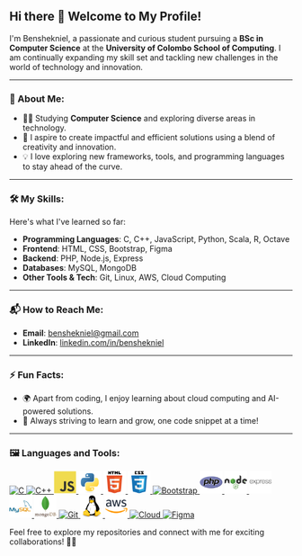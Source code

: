 ## Hi there 👋 Welcome to My Profile!

I'm Benshekniel, a passionate and curious student pursuing a **BSc in Computer Science** at the **University of Colombo School of Computing**. I am continually expanding my skill set and tackling new challenges in the world of technology and innovation.

---

### 🔭 About Me:
- 🧑‍💻 Studying **Computer Science** and exploring diverse areas in technology.
- 🚀 I aspire to create impactful and efficient solutions using a blend of creativity and innovation.
- 💡 I love exploring new frameworks, tools, and programming languages to stay ahead of the curve.

---

### 🛠️ My Skills:
Here's what I've learned so far:

- **Programming Languages**: C, C++, JavaScript, Python, Scala, R, Octave
- **Frontend**: HTML, CSS, Bootstrap, Figma
- **Backend**: PHP, Node.js, Express
- **Databases**: MySQL, MongoDB
- **Other Tools & Tech**: Git, Linux, AWS, Cloud Computing

---

### 📬 How to Reach Me:
- **Email**: [benshekniel@gmail.com](mailto:benshekniel@gmail.com)
- **LinkedIn**: [linkedin.com/in/benshekniel](https://lk.linkedin.com/in/benshekniel)

---

### ⚡ Fun Facts:
- 🌍 Apart from coding, I enjoy learning about cloud computing and AI-powered solutions.
- 🥅 Always striving to learn and grow, one code snippet at a time!

---

### 🖼️ Languages and Tools:

<p align="left">
  <a href="https://en.wikipedia.org/wiki/C_(programming_language)" target="_blank">
    <img src="https://img.icons8.com/color/48/000000/c-programming.png" alt="C" />
  </a>
  <a href="https://en.wikipedia.org/wiki/C%2B%2B" target="_blank">
    <img src="https://img.icons8.com/color/48/000000/c-plus-plus-logo.png" alt="C++" />
  </a>
  <a href="https://developer.mozilla.org/en-US/docs/Web/JavaScript" target="_blank">
    <img src="https://raw.githubusercontent.com/devicons/devicon/master/icons/javascript/javascript-original.svg" alt="JavaScript" width="40" height="40" />
  </a>
  <a href="https://www.python.org/" target="_blank">
    <img src="https://raw.githubusercontent.com/devicons/devicon/master/icons/python/python-original.svg" alt="Python" width="40" height="40" />
  </a>
  <a href="https://developer.mozilla.org/en-US/docs/Web/HTML" target="_blank">
    <img src="https://raw.githubusercontent.com/devicons/devicon/master/icons/html5/html5-original-wordmark.svg" alt="HTML" width="40" height="40" />
  </a>
  <a href="https://developer.mozilla.org/en-US/docs/Web/CSS" target="_blank">
    <img src="https://raw.githubusercontent.com/devicons/devicon/master/icons/css3/css3-original-wordmark.svg" alt="CSS" width="40" height="40" />
  </a>
  <a href="https://getbootstrap.com/" target="_blank">
    <img src="https://img.icons8.com/color/48/000000/bootstrap.png" alt="Bootstrap" />
  </a>
  <a href="https://www.php.net/" target="_blank">
    <img src="https://raw.githubusercontent.com/devicons/devicon/master/icons/php/php-original.svg" alt="PHP" width="40" height="40" />
  </a>
  <a href="https://nodejs.org/" target="_blank">
    <img src="https://raw.githubusercontent.com/devicons/devicon/master/icons/nodejs/nodejs-original-wordmark.svg" alt="Node.js" width="40" height="40" />
  </a>
  <a href="https://expressjs.com/" target="_blank">
    <img src="https://raw.githubusercontent.com/devicons/devicon/master/icons/express/express-original-wordmark.svg" alt="Express.js" width="40" height="40" />
  </a>
  <a href="https://www.mysql.com/" target="_blank">
    <img src="https://raw.githubusercontent.com/devicons/devicon/master/icons/mysql/mysql-original-wordmark.svg" alt="MySQL" width="40" height="40" />
  </a>
  <a href="https://www.mongodb.com/" target="_blank">
    <img src="https://raw.githubusercontent.com/devicons/devicon/master/icons/mongodb/mongodb-original-wordmark.svg" alt="MongoDB" width="40" height="40" />
  </a>
  <a href="https://git-scm.com/" target="_blank">
    <img src="https://www.vectorlogo.zone/logos/git-scm/git-scm-icon.svg" alt="Git" width="40" height="40" />
  </a>
  <a href="https://www.linux.org/" target="_blank">
    <img src="https://raw.githubusercontent.com/devicons/devicon/master/icons/linux/linux-original.svg" alt="Linux" width="40" height="40" />
  </a>
  <a href="https://aws.amazon.com/" target="_blank">
    <img src="https://raw.githubusercontent.com/devicons/devicon/master/icons/amazonwebservices/amazonwebservices-original-wordmark.svg" alt="AWS" width="40" height="40" />
  </a>
  <a href="https://cloud.google.com/" target="_blank">
    <img src="https://www.vectorlogo.zone/logos/google_cloud/google_cloud-icon.svg" alt="Cloud" width="40" height="40" />
  </a>
  <a href="https://www.figma.com/" target="_blank">
    <img src="https://www.vectorlogo.zone/logos/figma/figma-icon.svg" alt="Figma" width="40" height="40" />
  </a>
</p>

Feel free to explore my repositories and connect with me for exciting collaborations! 🚀✨
